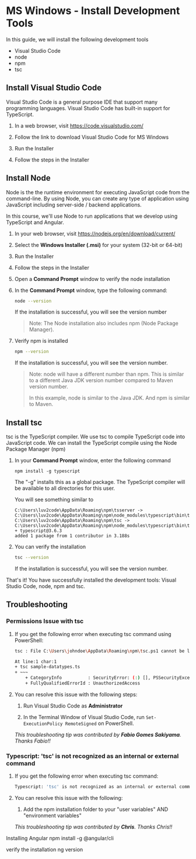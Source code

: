 # MS Windows - Install Development Tools

In this guide, we will install the following development tools

* Visual Studio Code
* node
* npm
* tsc

## Install Visual Studio Code
Visual Studio Code is a general purpose IDE that support many programming languages. Visual Studio Code has built-in support for TypeScript.

1. In a web browser, visit https://code.visualstudio.com/
2. Follow the link to download Visual Studio Code for MS Windows

3. Run the Installer

4. Follow the steps in the Installer


## Install Node
Node is the the runtime environment for executing JavaScript code from the command-line. By using Node, you can create any type of application using JavaScript including server-side / backend applications.

In this course, we'll use Node to run applications that we develop using TypeScript and Angular.

1. In your web browser, visit https://nodejs.org/en/download/current/

2. Select the **Windows Installer (.msi)** for your system (32-bit or 64-bit)

3. Run the Installer

4. Follow the steps in the Installer

5. Open a **Command Prompt** window to verify the node installation

6. In the **Command Prompt** window, type the following command: 

    ```bash
    node --version
    ```

   If the installation is successful, you will see the version number

   > Note: The Node installation also includes npm (Node Package Manager).

3. Verify npm is installed

    ```bash
    npm --version
    ```

   If the installation is successful, you will see the version number. 

   > Note: node will have a different number than npm. This is similar to a different Java JDK version number compared to Maven version number.
   >
   > In this example, node is similar to the Java JDK.  And npm is similar to Maven.

## Install tsc
tsc is the TypeScript compiler. We use tsc to compile TypeScript code into JavaScript code. We can install the TypeScript compile using the Node Package Manager (npm)

1. In your **Command Prompt** window, enter the following command

    ```
    npm install -g typescript
    ```

   The "-g" installs this as a global package. The TypeScript compiler will be available to all directories for this user.

   You will see something similar to

    ```
    C:\Users\luv2code\AppData\Roaming\npm\tsserver -> C:\Users\luv2code\AppData\Roaming\npm\node_modules\typescript\bin\tsserver
    C:\Users\luv2code\AppData\Roaming\npm\tsc -> C:\Users\luv2code\AppData\Roaming\npm\node_modules\typescript\bin\tsc
    + typescript@3.6.3
    added 1 package from 1 contributor in 3.188s
    ```

2. You can verify the installation

    ```bash
    tsc --version
    ```

   If the installation is successful, you will see the version number.

That's it! You have successfully installed the development tools: Visual Studio Code, node, npm and tsc.

## Troubleshooting

### Permissions Issue with tsc

1. If you get the following error when executing tsc command using PowerShell:

    ```bash
    tsc : File C:\Users\johndoe\AppData\Roaming\npm\tsc.ps1 cannot be loaded because running scripts is disabled on this system. For more information, see about_Execution_Policies at https:/go.microsoft.com/fwlink/?LinkID=135170.

    At line:1 char:1
    + tsc sample-datatypes.ts
    + ~~~
        + CategoryInfo          : SecurityError: (:) [], PSSecurityException
        + FullyQualifiedErrorId : UnauthorizedAccess
    ```

2. You can resolve this issue with the following steps:

    1. Run Visual Studio Code as **Administrator**

    2. In the Terminal Window of Visual Studio Code, run `Set-ExecutionPolicy RemoteSigned` on PowerShell.

    *This troubleshooting tip was contributed by **Fabio Gomes Sakiyama**. Thanks Fabio!!*

### Typescript: 'tsc' is not recognized as an internal or external command

1. If you get the following error when executing tsc command:

    ```bash
    Typescript: 'tsc' is not recognized as an internal or external command
    ```

2. You can resolve this issue with the following:

    1. Add the npm installation folder to your "user variables" AND "environment variables"

    *This troubleshooting tip was contributed by **Chris**. Thanks Chris!!*


Installing Angular
npm install -g @angular/cli

verify the installation 
ng version


